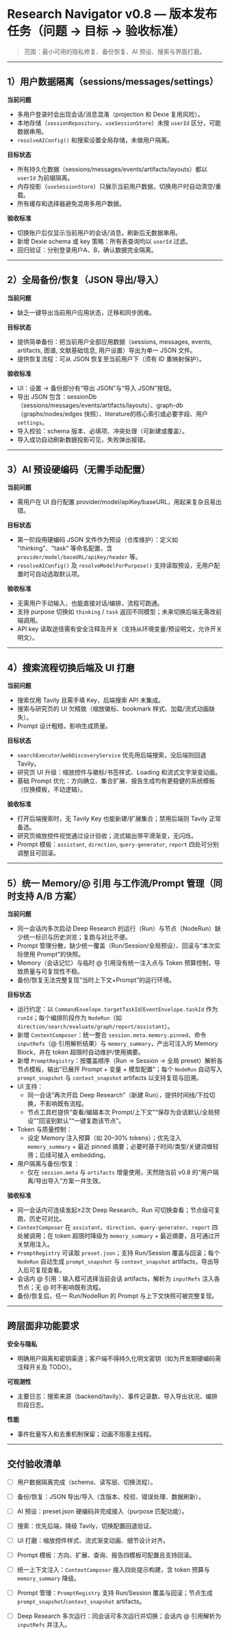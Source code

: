 # Research Navigator v0.8 — 版本发布任务（问题 → 目标 → 验收标准）

> 范围：最小可用的隐私修复、备份恢复、AI 预设、搜索与界面打磨。

---

## 1）用户数据隔离（sessions/messages/settings）

**当前问题**
- 多用户登录时会出现会话/消息混淆（projection 和 Dexie 复用风险）。
- 本地存储（`sessionRepository`、`useSessionStore`）未按 `userId` 区分，可能数据串用。
- `resolveAIConfig()` 和搜索设置全局存储，未做用户隔离。

**目标状态**
- 所有持久化数据（sessions/messages/events/artifacts/layouts）都以 `userId` 为前缀隔离。
- 内存投影（`useSessionStore`）只展示当前用户数据，切换用户时自动清空/重载。
- 所有缓存和选择器避免混用多用户数据。

**验收标准**
- 切换账户后仅显示当前用户的会话/消息，刷新后无数据串用。
- 新增 Dexie schema 或 key 策略：所有表查询均以 `userId` 过滤。
- 回归验证：分别登录用户A、B，确认数据完全隔离。

---

## 2）全局备份/恢复（JSON 导出/导入）

**当前问题**
- 缺乏一键导出当前用户应用状态，迁移和同步困难。

**目标状态**
- 提供简单备份：把当前用户全部应用数据（sessions, messages, events, artifacts, 图谱, 文献基础信息, 用户设置）导出为单一 JSON 文件。
- 提供恢复流程：可从 JSON 恢复至当前用户下（须有 ID 重映射保护）。

**验收标准**
- UI：设置 → 备份部分有“导出 JSON”与“导入 JSON”按钮。
- 导出 JSON 包含：sessionDb（sessions/messages/events/artifacts/layouts）、graph-db（graphs/nodes/edges 快照）、literature的核心索引或必要字段、用户 `settings`。
- 导入校验：schema 版本、必填项、冲突处理（可新建或覆盖）。
- 导入成功自动刷新数据投影可见，失败弹出报错。

---

## 3）AI 预设硬编码（无需手动配置）

**当前问题**
- 需用户在 UI 自行配置 provider/model/apiKey/baseURL，用起来复杂且易出错。

**目标状态**
- 第一阶段用硬编码 JSON 文件作为预设（仓库维护）：定义如 "thinking"、"task" 等命名配置，含 `provider/model/baseURL/apiKey/header` 等。
- `resolveAIConfig()` 及 `resolveModelForPurpose()` 支持读取预设，无用户配置时可自动选取默认项。

**验收标准**
- 无需用户手动输入，也能直接对话/编排，流程可跑通。
- 支持 purpose 切换如 `thinking` / `task` 返回不同模型；未来切换后端无需改前端调用。
- API key 读取途径需有安全注释及开关（支持从环境变量/预设明文，允许开关明文）。

---

## 4）搜索流程切换后端及 UI 打磨

**当前问题**
- 搜索仅用 Tavily 且需手填 Key，后端搜索 API 未集成。
- 搜索与研究页的 UI 欠精致（缩放徽标、bookmark 样式、加载/流式动画缺失）。
- Prompt 设计粗糙，影响生成质量。

**目标状态**
- `searchExecutor`/`webDiscoveryService` 优先用后端搜索，没后端则回退 Tavily。
- 研究页 UI 升级：缩放控件与徽标/书签样式、Loading 和流式文字渐变动画。
- 基础 Prompt 优化：方向确立、集合扩展、报告生成均有更稳健的系统模板（仅换模板，不动逻辑）。

**验收标准**
- 打开后端搜索时，无 Tavily Key 也能新建/扩展集合；禁用后端则 Tavily 正常备选。
- 研究页缩放控件视觉通过设计验收；流式输出带平滑渐变，无闪烁。
- Prompt 模板：`assistant`, `direction`, `query-generator`, `report` 四处可分别调整且可回滚。

---

## 5）统一 Memory/@ 引用 与工作流/Prompt 管理（同时支持 A/B 方案）

**当前问题**
- 同一会话内多次启动 Deep Research 的运行（Run）与节点（NodeRun）缺少统一标识与历史浏览；复跑与对比不便。
- Prompt 管理分散，缺少统一覆盖（Run/Session/全局预设）、回滚与“本次实际使用 Prompt”的快照。
- Memory（会话记忆）与临时 @ 引用没有统一注入点与 Token 预算控制，导致质量与可复现性不稳。
- 备份/恢复无法完整复现“当时上下文+Prompt”的运行环境。

**目标状态**
- 运行约定：以 `CommandEnvelope.targetTaskId`/`EventEnvelope.taskId` 作为 `runId`；每个编排阶段作为 `NodeRun`（如 `direction/search/evaluate/graph/report/assistant`）。
- 新增 `ContextComposer`：统一整合 `session.meta.memory.pinned`、命令 `inputRefs`（@ 引用解析结果）与 `memory_summary`，产出可注入的 Memory Block，并在 token 超限时自动维护/使用摘要。
- 新增 `PromptRegistry`：按覆盖顺序（Run → Session → 全局 preset）解析各节点模板，输出“已展开 Prompt + 变量 + 模型配置”；每个 `NodeRun` 自动写入 `prompt_snapshot` 与 `context_snapshot` artifacts 以支持复现与回溯。
- UI 支持：
  - 同一会话“再次开启 Deep Research”（新建 Run），提供时间线/下拉切换，不影响既有流程。
  - 节点工具栏提供“查看/编辑本次 Prompt/上下文”“保存为会话默认/全局预设”“回滚到默认”“一键复跑该节点”。
- Token 与质量控制：
  - 设定 Memory 注入预算（如 20–30% tokens）；优先注入 `memory_summary` + 最近 pinned 摘要；必要时基于时间/类型/关键词做轻筛；后续可接入 embedding。
- 用户隔离与备份/恢复：
  - 仅在 `session.meta` 与 `artifacts` 增量使用，天然随当前 v0.8 的“用户隔离/导出导入”方案一并生效。

**验收标准**
- 同一会话内可连续发起≥2次 Deep Research，Run 可切换查看；节点级可复跑，历史可对比。
- `ContextComposer` 在 `assistant`、`direction`、`query-generator`、`report` 四处被调用；在 token 超限时降级为 `memory_summary` + 最近摘要，且可通过开关禁用注入。
- `PromptRegistry` 可读取 `preset.json`；支持 Run/Session 覆盖与回滚；每个 `NodeRun` 自动生成 `prompt_snapshot` 与 `context_snapshot` artifacts，导出导入后可复现查看。
- 会话内 @ 引用：输入框可选择当前会话 artifacts，解析为 `inputRefs` 注入各节点；无 @ 时不影响既有流程。
- 备份/恢复后，任一 Run/NodeRun 的 Prompt 与上下文快照可被完整复现。

---

## 跨层面非功能要求

**安全与隐私**
- 明确用户隔离和密钥渠道；客户端不得持久化明文密钥（如为开发期硬编码需注释开关及 TODO）。

**可观测性**
- 主要日志：搜索来源（backend/tavily）、事件记录数、导入导出状况、编排阶段日志。

**性能**
- 事件批量写入和去重机制保留；动画不阻塞主线程。

---

## 交付验收清单
- [ ] 用户数据隔离完成（schema、读写层、切换流程）。
- [ ] 备份/恢复：JSON 导出/导入（含版本、校验、错误处理、数据刷新）。
- [ ] AI 预设：preset.json 硬编码并完成接入（purpose 匹配功能）。
- [ ] 搜索：优先后端，降级 Tavily，切换配置回退验证。
- [ ] UI 打磨：缩放控件样式、流式渐变动画、细节设计对齐。
- [ ] Prompt 模板：方向、扩展、查询、报告四模板可配置且支持回滚。
- [ ] 统一上下文注入：`ContextComposer` 接入四处提示构建，含 token 预算与 `memory_summary` 降级。
- [ ] Prompt 管理：`PromptRegistry` 支持 Run/Session 覆盖与回滚；节点生成 `prompt_snapshot`/`context_snapshot` artifacts。
- [ ] Deep Research 多次运行：同会话可多次运行并切换；会话内 @ 引用解析为 `inputRefs` 并注入。

